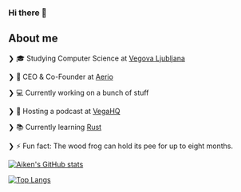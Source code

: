 ### Hi there 👋

## About me

❯ 🎓 Studying Computer Science at [Vegova Ljubljana](https://www.vegova.si/)

❯ 💼 CEO & Co-Founder at [Aerio](https://aerio.tech/)

❯ 💻 Currently working on a bunch of stuff

❯ 🎤 Hosting a podcast at [VegaHQ](https://www.twitch.tv/vegahqslo)

❯ 📚 Currently learning [Rust](https://www.rust-lang.org/)

❯ ⚡ Fun fact: The wood frog can hold its pee for up to eight months.

[![Aiken's GitHub stats](https://github-readme-stats.vercel.app/api?username=aikenahac&theme=dracula)](https://github.com/anuraghazra/github-readme-stats)

[![Top Langs](https://github-readme-stats.vercel.app/api/top-langs/?username=aikenahac&layout=compact&theme=dracula)](https://github.com/anuraghazra/github-readme-stats)
